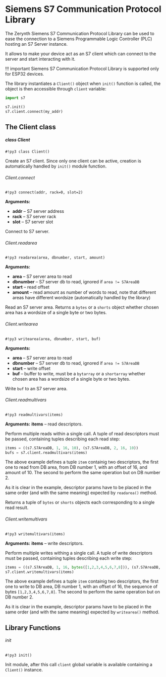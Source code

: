 # Siemens S7 Communication Protocol Library

The Zerynth Siemens S7 Communication Protocol Library can be used to ease the connection to a Siemens Programmable Logic Controller (PLC) hosting an S7 Server instance.

It allows to make your device act as an S7 client which can connect to the server and start interacting with it.

!!! important
	Siemens S7 Communication Protocol Library is supported only for ESP32 devices.

The library instantiates a `Client()` object when `init()` function is called, the object is then accessible through `client` variable:

```py
import s7

s7.init()
s7.client.connect(my_addr)
```

## The Client class

##### class Client

```#!py3 class Client()```

Create an S7 client. Since only one client can be active, creation is automatically handled by `init()` module function.

###### Client.connect

```#!py3 connect(addr, rack=0, slot=2)```


**Arguments:**

    
* **addr** – S7 server address
* **rack** – S7 server rack
* **slot** – S7 server slot


Connect to S7 server.

###### Client.readarea

```#!py3 readarea(area, dbnumber, start, amount)```


**Arguments:**

    
* **area** – S7 server area to read
* **dbnumber** – S7 server db to read, ignored if `area != S7AreaDB`
* **start** – read offset
* **amount** – read amount as number of words to read, note that different areas have different wordsize (automatically handled by the library)


Read an S7 server area. Returns a `bytes` or a `shorts` object whether chosen area has a wordsize of a single byte or two bytes.

###### Client.writearea

```#!py3 writearea(area, dbnumber, start, buf)```


**Arguments:**

    
* **area** – S7 server area to read
* **dbnumber** – S7 server db to read, ignored if `area != S7AreaDB`
* **start** – write offset
* **buf** – buffer to write, must be a `bytarray` or a `shortarray` whether chosen area has a wordsize of a single byte or two bytes.


Write `buf` to an S7 server area.


###### Client.readmultivars

```#!py3 readmultivars(items)```


**Arguments:** **items** – read descriptors.


Perform multiple reads within a single call. A tuple of read descriptors must be passed, containing tuples describing each read step:

```py
items = ((s7.S7AreaDB, 1, 16, 10), (s7.S7AreaDB, 2, 16, 10))
bufs = s7.client.readmultivars(items)
```

The above example defines a tuple `item` containig two descriptors, the first one to read from DB area, from DB number 1, with an offset of 16, and amount of 10.
The second to perform the same operation but on DB number 2.

As it is clear in the example, descriptor params have to be placed in the same order (and with the same meaning) expected by `readarea()` method.

Returns a tuple of `bytes` or `shorts` objects each corresponding to a single read result.

###### Client.writemultivars

```#!py3 writemultivars(items)```

**Arguments:** **items** – write descriptors.


Perform multiple writes withing a single call. A tuple of write descriptors must be passed, containing tuples describing each write step:

```py
items = ((s7.S7AreaDB, 1, 16, bytes([1,2,3,4,5,6,7,8])), (s7.S7AreaDB, 2, 16, bytes([1,2,3,4,5,6,7,8])))
s7.client.writemultivars(items)
```

The above example defines a tuple `item` containig two descriptors, the first one to write to DB area, DB number 1, with an offset of 16, the sequence of bytes `[1,2,3,4,5,6,7,8]`. The second to perform the same operation but on DB number 2.

As it is clear in the example, descriptor params have to be placed in the same order (and with the same meaning) expected by `writearea()` method.

## Library Functions

###### init

```#!py3 init()```

Init module, after this call `client` global variable is available containing a `Client()` instance.
<!--stackedit_data:
eyJoaXN0b3J5IjpbMTAxMTM0MDI5MF19
-->
